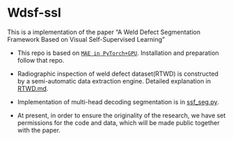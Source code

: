 # Wdsf-ssl
This is a implementation of the paper “A Weld Defect Segmentation Framework Based on Visual Self-Supervised Learning”


* This repo is based on [`MAE in PyTorch+GPU`](https://github.com/facebookresearch/mae). Installation and preparation follow that repo.


* Radiographic inspection of weld defect dataset(RTWD) is constructed by a semi-automatic data extraction engine. Detailed explanation in [RTWD.md](RTWD/RTWD.md).



* Implementation of multi-head decoding segmentation is in [ssf_seg.py](ssf_seg.py).
* At present, in order to ensure the originality of the research, we have set permissions for the code and data, which will be made public together with the paper.
